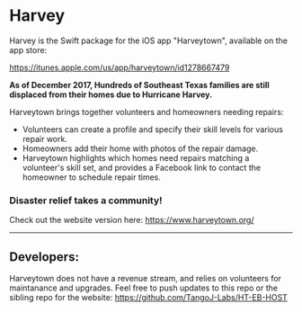 # Harvey

Harvey is the Swift package for the iOS app "Harveytown", available on the app store:

https://itunes.apple.com/us/app/harveytown/id1278667479


**As of December 2017, Hundreds of Southeast Texas families are still displaced from their homes due to Hurricane Harvey.**

Harveytown brings together volunteers and homeowners needing repairs:
* Volunteers can create a profile and specify their skill levels for various repair work.
* Homeowners add their home with photos of the repair damage.
* Harveytown highlights which homes need repairs matching a volunteer's skill set, and provides a Facebook link to contact the homeowner to schedule repair times.

### Disaster relief takes a community!

Check out the website version here: https://www.harveytown.org/

________________________________________________________________________

## Developers:

Harveytown does not have a revenue stream, and relies on volunteers for maintanance and upgrades.  Feel free to push updates to this repo or the sibling repo for the website: https://github.com/TangoJ-Labs/HT-EB-HOST 
